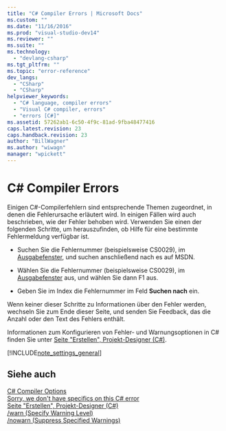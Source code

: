 ```yaml
---
title: "C# Compiler Errors | Microsoft Docs"
ms.custom: ""
ms.date: "11/16/2016"
ms.prod: "visual-studio-dev14"
ms.reviewer: ""
ms.suite: ""
ms.technology: 
  - "devlang-csharp"
ms.tgt_pltfrm: ""
ms.topic: "error-reference"
dev_langs: 
  - "CSharp"
  - "CSharp"
helpviewer_keywords: 
  - "C# language, compiler errors"
  - "Visual C# compiler, errors"
  - "errors [C#]"
ms.assetid: 57262ab1-6c50-4f9c-81ad-9fba48477416
caps.latest.revision: 23
caps.handback.revision: 23
author: "BillWagner"
ms.author: "wiwagn"
manager: "wpickett"
---
```

# C# Compiler Errors
Einigen C\#\-Compilerfehlern sind entsprechende Themen zugeordnet, in denen die Fehlerursache erläutert wird. In einigen Fällen wird auch beschrieben, wie der Fehler behoben wird.  Verwenden Sie einen der folgenden Schritte, um herauszufinden, ob Hilfe für eine bestimmte Fehlermeldung verfügbar ist.  
  
-   Suchen Sie die Fehlernummer \(beispielsweise CS0029\), im [Ausgabefenster](/visual-studio/ide/reference/output-window), und suchen anschließend nach es auf MSDN.  
  
-   Wählen Sie die Fehlernummer \(beispielsweise CS0029\), im [Ausgabefenster](/visual-studio/ide/reference/output-window) aus, und wählen Sie dann F1 aus.  
  
-   Geben Sie im Index die Fehlernummer im Feld **Suchen nach** ein.  
  
 Wenn keiner dieser Schritte zu Informationen über den Fehler werden, wechseln Sie zum Ende dieser Seite, und senden Sie Feedback, das die Anzahl oder den Text des Fehlers enthält.  
  
 Informationen zum Konfigurieren von Fehler\- und Warnungsoptionen in C\# finden Sie unter [Seite "Erstellen", Projekt\-Designer \(C\#\)](/visual-studio/ide/reference/build-page-project-designer-csharp).  
  
 [!INCLUDE[note_settings_general](../../../csharp/language-reference/compiler-messages/includes/note_settings_general_md.md)]  
  
## Siehe auch  
 [C\# Compiler Options](../../../csharp/language-reference/compiler-options/index.md)   
 [Sorry, we don't have specifics on this C\# error](../../../csharp/misc/sorry-we-don-t-have-specifics-on-this-csharp-error.md)   
 [Seite "Erstellen", Projekt\-Designer \(C\#\)](/visual-studio/ide/reference/build-page-project-designer-csharp)   
 [\/warn \(Specify Warning Level\)](../../../csharp/language-reference/compiler-options/warn-compiler-option.md)   
 [\/nowarn \(Suppress Specified Warnings\)](../../../csharp/language-reference/compiler-options/nowarn-compiler-option.md)